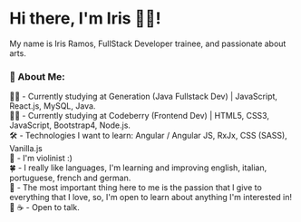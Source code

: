 <h1> Hi there, I'm Iris 🧟‍♀️! </h1>
My name is Iris Ramos, FullStack Developer trainee, and passionate about arts. <br>

<h3> 💬 About Me: </h3>

👩‍🎓 - Currently studying at Generation (Java Fullstack Dev) | JavaScript, React.js, MySQL, Java. <br>
👩‍🎓 - Currently studying at Codeberry (Frontend Dev) | HTML5, CSS3, JavaScript, Bootstrap4, Node.js.<br>
🛠 - Technologies I want to learn: Angular / Angular JS, RxJx, CSS (SASS), Vanilla.js <br>
🎻 - I'm violinist :)<br> 
🍀 - I really like languages, I'm learning and improving english, italian, portuguese, french and german. <br>
💙 - The most important thing here to me is the passion that I give to everything that I love, so, I'm open to learn about anything I'm interested in! 🌱
☕ - Open to talk.<br><br>

